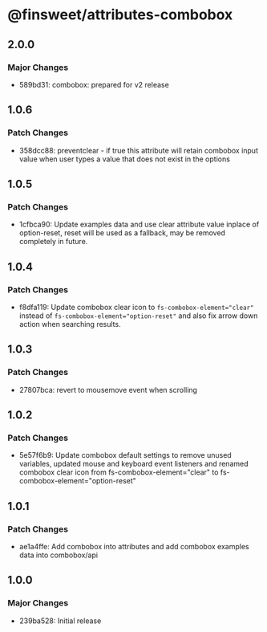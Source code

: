 # @finsweet/attributes-combobox

## 2.0.0

### Major Changes

- 589bd31: combobox: prepared for v2 release

## 1.0.6

### Patch Changes

- 358dcc88: preventclear - if true this attribute will retain combobox input value when user types a value that does not exist in the options

## 1.0.5

### Patch Changes

- 1cfbca90: Update examples data and use clear attribute value inplace of option-reset, reset will be used as a fallback, may be removed completely in future.

## 1.0.4

### Patch Changes

- f8dfa119: Update combobox clear icon to `fs-combobox-element="clear"` instead of `fs-combobox-element="option-reset"` and also fix arrow down action when searching results.

## 1.0.3

### Patch Changes

- 27807bca: revert to mousemove event when scrolling

## 1.0.2

### Patch Changes

- 5e57f6b9: Update combobox default settings to remove unused variables, updated mouse and keyboard event listeners and renamed combobox clear icon from fs-combobox-element="clear" to fs-combobox-element="option-reset"

## 1.0.1

### Patch Changes

- ae1a4ffe: Add combobox into attributes and add combobox examples data into combobox/api

## 1.0.0

### Major Changes

- 239ba528: Initial release
